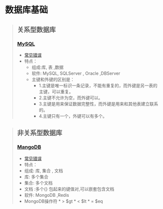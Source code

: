 # 数据库基础

>## 关系型数据库
>### [MySQL](/basedata/mysqllearn.md)
>* [常见错误]()
>* 特点：
>    * 组成:库, 表 ,数据
>    * 软件: MySQL, SQLServer , Oracle ,DBServer
>    * 主键和外键的区别是：
>        * 1.主键是唯一标识一条记录，不能有重复的，而外键是另一表的主键，可以重复。
>        * 2.主键不允许为空，而外键可以。
>        * 3.主键是用来保证数据完整性，而外键是用来和其他表建立联系的。
>        * 4.主键只有一个，外键可以有多个。



>## 非关系型数据库
>### [MangoDB](/basedata/mangodb.md)
>* [常见错误]()
>* 特点：
>  * 组成: 库, 集合 , 文档
>  * 库: 多个集合
>  * 集合: 多个文档
>  * 文档 :多个{} 包起来的键值对,可以嵌套包含文档
>  * 软件: MongoDB ,Redis
>  * MongoDB操作符
>        *     >   $gt
>        *     <   $lt
>        *     =   $eq
